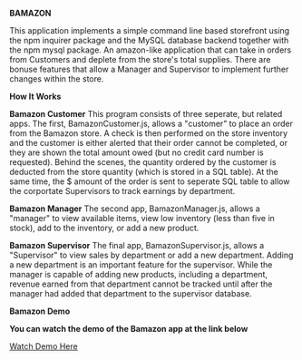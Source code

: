 **BAMAZON**

This application implements a simple command line based storefront using the npm inquirer package and the MySQL database backend together with the npm mysql package. 
An amazon-like application that can take in orders from Customers and deplete from the store's total supplies. There are bonuse features that allow a Manager and Supervisor to implement further changes within the store. 

**How It Works**

**Bamazon Customer**
This program consists of three seperate, but related apps. The first, BamazonCustomer.js, allows a "customer" to place an order from the Bamazon store. A check is then performed on the store inventory and the customer is either alerted that their order cannot be completed, or they are shown the total amount owed (but no credit card number is requested). Behind the scenes, the quantity ordered by the customer is deducted from the store quantity (which is stored in a SQL table). At the same time, the $ amount of the order is sent to seperate SQL table to allow the corportate Supervisors to track earnings by department.

**Bamazon Manager**
 The second app, BamazonManager.js, allows a "manager" to view available items, view low inventory (less than five in stock), add to the inventory, or add a new product.

 **Bamazon Supervisor**
 The final app, BamazonSupervisor.js, allows a "Supervisor" to view sales by department or add a new department. Adding a new department is an important feature for the supervisor. While the manager is capable of adding new products, including a department, revenue earned from that department cannot be tracked until after the manager had added that department to the supervisor database.

 **Bamazon Demo**

**You can watch the demo of the Bamazon app at the link below** 

[Watch Demo Here](https://drive.google.com/open?id=0B-Q5YseOmHMzRlpwTmpqR1dKNjA)

